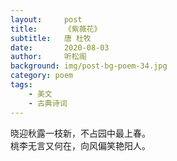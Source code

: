 ```yaml
---
layout:     post
title:      《紫薇花》
subtitle:   唐 杜牧
date:       2020-08-03
author:     听松阁
background: img/post-bg-poem-34.jpg
category: poem
tags:
    - 美文
    - 古典诗词
---
```


晓迎秋露一枝新，不占园中最上春。<br>
桃李无言又何在，向风偏笑艳阳人。<br>
